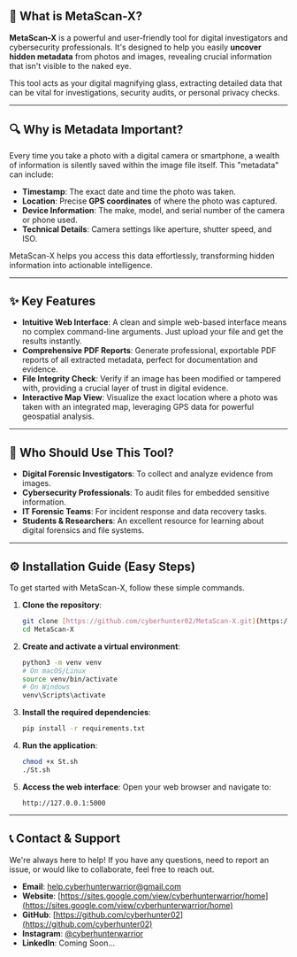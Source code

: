 

## 🚀 What is MetaScan-X?

**MetaScan-X** is a powerful and user-friendly tool for digital investigators and cybersecurity professionals. It's designed to help you easily **uncover hidden metadata** from photos and images, revealing crucial information that isn't visible to the naked eye.

This tool acts as your digital magnifying glass, extracting detailed data that can be vital for investigations, security audits, or personal privacy checks.

---

## 🔍 Why is Metadata Important?

Every time you take a photo with a digital camera or smartphone, a wealth of information is silently saved within the image file itself. This "metadata" can include:

- **Timestamp**: The exact date and time the photo was taken.
- **Location**: Precise **GPS coordinates** of where the photo was captured.
- **Device Information**: The make, model, and serial number of the camera or phone used.
- **Technical Details**: Camera settings like aperture, shutter speed, and ISO.

MetaScan-X helps you access this data effortlessly, transforming hidden information into actionable intelligence.

---

## ✨ Key Features

- **Intuitive Web Interface**: A clean and simple web-based interface means no complex command-line arguments. Just upload your file and get the results instantly.
- **Comprehensive PDF Reports**: Generate professional, exportable PDF reports of all extracted metadata, perfect for documentation and evidence.
- **File Integrity Check**: Verify if an image has been modified or tampered with, providing a crucial layer of trust in digital evidence.
- **Interactive Map View**: Visualize the exact location where a photo was taken with an integrated map, leveraging GPS data for powerful geospatial analysis.

---

## 🎯 Who Should Use This Tool?

- **Digital Forensic Investigators**: To collect and analyze evidence from images.
- **Cybersecurity Professionals**: To audit files for embedded sensitive information.
- **IT Forensic Teams**: For incident response and data recovery tasks.
- **Students & Researchers**: An excellent resource for learning about digital forensics and file systems.

---

## ⚙️ Installation Guide (Easy Steps)

To get started with MetaScan-X, follow these simple commands.

1.  **Clone the repository**:
    ```bash
    git clone [https://github.com/cyberhunter02/MetaScan-X.git](https://github.com/cyberhunter02/MetaScan-X.git)
    cd MetaScan-X
    ```

2.  **Create and activate a virtual environment**:
    ```bash
    python3 -m venv venv
    # On macOS/Linux
    source venv/bin/activate
    # On Windows
    venv\Scripts\activate
    ```

3.  **Install the required dependencies**:
    ```bash
    pip install -r requirements.txt
    ```

4.  **Run the application**:
    ```bash
    chmod +x St.sh
    ./St.sh
    ```

5.  **Access the web interface**:
    Open your web browser and navigate to:
    ```
    http://127.0.0.1:5000
    ```

---

## 📞 Contact & Support

We're always here to help! If you have any questions, need to report an issue, or would like to collaborate, feel free to reach out.

- **Email**: help.cyberhunterwarrior@gmail.com
- **Website**: [https://sites.google.com/view/cyberhunterwarrior/home](https://sites.google.com/view/cyberhunterwarrior/home)
- **GitHub**: [https://github.com/cyberhunter02](https://github.com/cyberhunter02)
- **Instagram**: [@cyberhunterwarrior](https://www.instagram.com/cyberhunterwarrior/)
- **LinkedIn**: Coming Soon...
